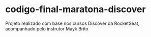 ﻿# codigo-final-maratona-discover
 Projeto realizado com base nos cursos Discover da RocketSeat, acompanhado pelo instrutor Mayk Brito

